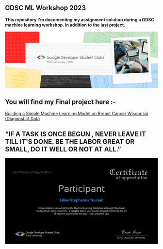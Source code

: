 ## GDSC ML Workshop 2023

**This repository I'm documenting my assignment solution during a GDSC machine learning workshop. In addition to the last project.**

![](images/unnamed.png)

## You will find my Final project here :-
[Building a Simple Machine Learning Model on Breast Cancer Wisconsin (Diagnostic) Data](https://github.com/liliansteven/Breast-Cancer-Diagnosis-KFold-and-RF-with-96-accuracy)

## “IF A TASK IS ONCE BEGUN , NEVER LEAVE IT TILL IT'S DONE. BE THE LABOR GREAT OR SMALL, DO IT WELL OR NOT AT ALL.” 

![](images/image2.jpg)
